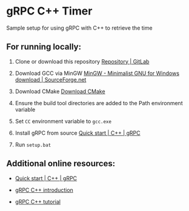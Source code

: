 # gRPC C++ Timer

Sample setup for using gRPC with C++ to retrieve the time

## For running locally:

1. Clone or download this repository [Repository | GitLab](https://docs.gitlab.com/ee/user/project/repository/)

2. Download GCC via MinGW [MinGW - Minimalist GNU for Windows download | SourceForge.net](https://sourceforge.net/projects/mingw/)

3. Download CMake [Download CMake](https://cmake.org/download/)

4. Ensure the build tool directories are added to the Path environment variable

5. Set `CC` environment variable to `gcc.exe` 

6. Install gRPC from source [Quick start | C++ | gRPC](https://grpc.io/docs/languages/cpp/quickstart/)

7. Run `setup.bat`

## Additional online resources:

- [Quick start | C++ | gRPC](https://grpc.io/docs/languages/cpp/quickstart/)

- [gRPC C++ introduction](https://medium.com/@andrewvetovitz/grpc-c-introduction-45a66ca9461f)

- [gRPC C++ tutorial](https://github.com/chungphb/grpc-cpp)
